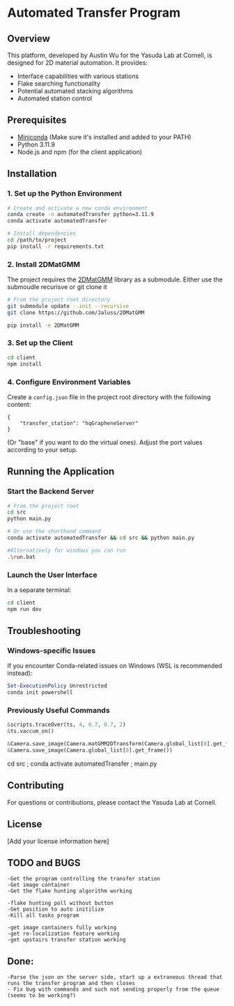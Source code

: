 # Automated Transfer Program

## Overview
This platform, developed by Austin Wu for the Yasuda Lab at Cornell, is designed for 2D material automation. It provides:
- Interface capabilities with various stations
- Flake searching functionality
- Potential automated stacking algorithms
- Automated station control

## Prerequisites
- [Miniconda](https://docs.conda.io/en/latest/miniconda.html) (Make sure it's installed and added to your PATH)
- Python 3.11.9
- Node.js and npm (for the client application)

## Installation

### 1. Set up the Python Environment
```bash
# Create and activate a new conda environment
conda create -n automatedTransfer python=3.11.9
conda activate automatedTransfer

# Install dependencies
cd /path/to/project
pip install -r requirements.txt
```

### 2. Install 2DMatGMM
The project requires the [2DMatGMM](https://github.com/Jaluus/2DMatGMM) library as a submodule. Either use the submoudle recurisve or git clone it
```bash
# From the project root directory
git submodule update --init --recursive
git clone https://github.com/Jaluss/2DMatGMM

pip install -e 2DMatGMM
```

### 3. Set up the Client
```bash
cd client
npm install
```

### 4. Configure Environment Variables
Create a `config.json` file in the project root directory with the following content:
```plaintext
{
    "transfer_station": "hqGrapheneServer"
}
```
(Or "base" if you want to do the virtual ones). Adjust the port values according to your setup.

## Running the Application

### Start the Backend Server
```bash
# From the project root
cd src
python main.py

# Or use the shorthand command
conda activate automatedTransfer && cd src && python main.py

#Alternatively for windows you can run 
.\run.bat
```

### Launch the User Interface
In a separate terminal:
```bash
cd client
npm run dev
```

## Troubleshooting

### Windows-specific Issues
If you encounter Conda-related issues on Windows (WSL is recommended instead):
```powershell
Set-ExecutionPolicy Unrestricted
conda init powershell
```

### Previously Useful Commands
```python
&scripts.traceOver(ts, 4, 0.7, 0.7, 2)
&ts.vaccum_on()

&Camera.save_image(Camera.matGMM2DTransform(Camera.global_list[0].get_frame()))
&Camera.save_image(Camera.global_list[0].get_frame())
```

cd src ; conda activate automatedTransfer ; main.py 
## Contributing
For questions or contributions, please contact the Yasuda Lab at Cornell.

## License
[Add your license information here]

## TODO and BUGS
    -Get the program controlling the transfer station
    -Get image container
    -Get the flake hunting algorithm working
    
    -flake hunting poll without button
    -Get position to auto initilize
    -Kill all tasks program

    -get image containers fully working
    -get re-localization feature working
    -get upstairs transfer station working
## Done:
    -Parse the json on the server side, start up a extraneous thread that runs the transfer program and then closes
    - Fix bug with commands and such not sending properly from the queue (seems to be working?)

